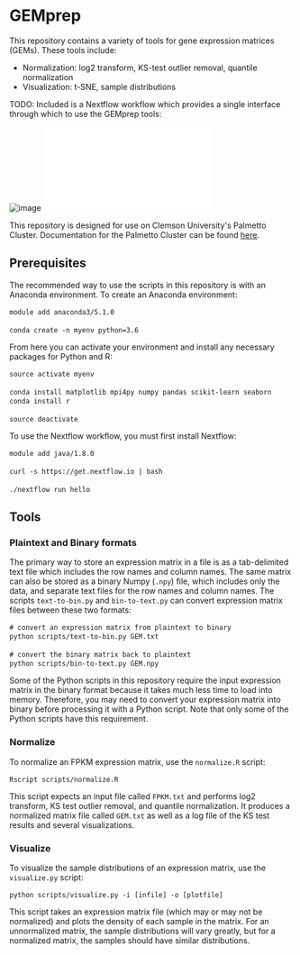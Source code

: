 # GEMprep

This repository contains a variety of tools for gene expression matrices (GEMs). These tools include:

- Normalization: log2 transform, KS-test outlier removal, quantile normalization
- Visualization: t-SNE, sample distributions

TODO: Included is a Nextflow workflow which provides a single interface through which to use the GEMprep tools:

![image](https://user-images.githubusercontent.com/26093060/45060839-c2bfac80-b06f-11e8-8850-90a4bb0f9113.png)
![](workflow_diagram.pdf)

This repository is designed for use on Clemson University's Palmetto Cluster. Documentation for the Palmetto Cluster can be found [here](https://www.palmetto.clemson.edu/palmetto/).

## Prerequisites

The recommended way to use the scripts in this repository is with an Anaconda environment. To create an Anaconda environment:
```
module add anaconda3/5.1.0

conda create -n myenv python=3.6
```

From here you can activate your environment and install any necessary packages for Python and R:
```
source activate myenv

conda install matplotlib mpi4py numpy pandas scikit-learn seaborn
conda install r

source deactivate
```

To use the Nextflow workflow, you must first install Nextflow:
```
module add java/1.8.0

curl -s https://get.nextflow.io | bash

./nextflow run hello
```

## Tools

### Plaintext and Binary formats

The primary way to store an expression matrix in a file is as a tab-delimited text file which includes the row names and column names. The same matrix can also be stored as a binary Numpy (`.npy`) file, which includes only the data, and separate text files for the row names and column names. The scripts `text-to-bin.py` and `bin-to-text.py` can convert expression matrix files between these two formats:
```
# convert an expression matrix from plaintext to binary
python scripts/text-to-bin.py GEM.txt

# convert the binary matrix back to plaintext
python scripts/bin-to-text.py GEM.npy
```

Some of the Python scripts in this repository require the input expression matrix in the binary format because it takes much less time to load into memory. Therefore, you may need to convert your expression matrix into binary before processing it with a Python script. Note that only some of the Python scripts have this requirement.

### Normalize

To normalize an FPKM expression matrix, use the `normalize.R` script:
```
Rscript scripts/normalize.R
```

This script expects an input file called `FPKM.txt` and performs log2 transform, KS test outlier removal, and quantile normalization. It produces a normalized matrix file called `GEM.txt` as well as a log file of the KS test results and several visualizations.

### Visualize

To visualize the sample distributions of an expression matrix, use the `visualize.py` script:
```
python scripts/visualize.py -i [infile] -o [plotfile]
```

This script takes an expression matrix file (which may or may not be normalized) and plots the density of each sample in the matrix. For an unnormalized matrix, the sample distributions will vary greatly, but for a normalized matrix, the samples should have similar distributions.

